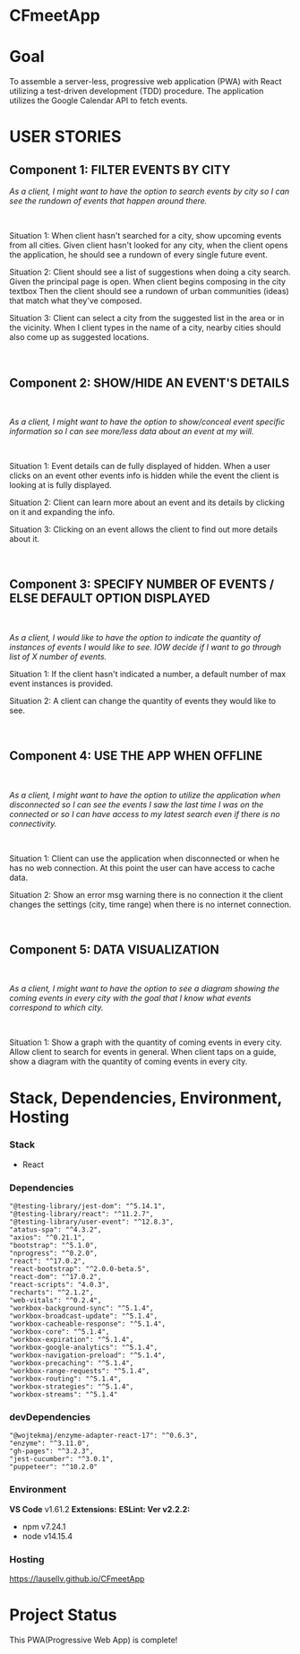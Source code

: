# CFmeetApp


# Goal

 To assemble a server-less, progressive web application (PWA) with React utilizing a test-driven development (TDD) procedure. The application utilizes the Google Calendar API to fetch events. 

# USER STORIES

<h2>Component 1: FILTER EVENTS BY CITY</h2>

<p><i>As a client, I might want to have the option to search events by city so I can see the rundown of events that happen around there.</i> </p>
<br>
<p>Situation 1: When client hasn't searched for a city, show upcoming events from all cities. Given client hasn't looked for any city, when the client opens the application, he should see a rundown of every single future event.</p>
<p>Situation 2: Client should see a list of suggestions when doing a city search. Given the principal page is open. When client begins composing in the city textbox Then the client should see a rundown of urban communities (ideas) that match what they've composed.</p>
<p>Situation 3: Client can select a city from the suggested list in the area or in the vicinity. When I client types in the name of a city, nearby cities should also come up as suggested locations.</p>
<br> 
<h2>Component 2: SHOW/HIDE AN EVENT'S DETAILS</h2>
<br> 
<p><i>As a client, I might want to have the option to show/conceal event specific information so I can see more/less data about an event at my will.</i> </p>
<br>
<p>Situation 1: Event details can de fully displayed of hidden. When a user clicks on an event other events info is hidden while the event the client is looking at is fully displayed.</p>
<p>Situation 2: Client can learn more about an event and its details by clicking on it and expanding the info.</p> 
<p>Situation 3: Clicking on an event allows the client to find out more details about it.</p>
<br>
<h2>Component 3: SPECIFY NUMBER OF EVENTS / ELSE DEFAULT OPTION DISPLAYED </h2>
<br>
<p><i>As a client, I would like to have the option to indicate the quantity of instances of events I would like to see. IOW decide if I want to go through list of X number of events. </i> </p>
<p>Situation 1: If the client hasn't indicated a number, a default number of max event instances is provided.</p> 
<p>Situation 2: A client can change the quantity of events they would like to see.  </p>
<br>
<h2>Component 4: USE THE APP WHEN OFFLINE </h2>
<br>
<p><i>As a client, I might want to have the option to utilize the application when disconnected so I can see the events I saw the last time I was on the connected or so I can have access to my latest search even if there is no connectivity. </i> </p>
<br>
<p>Situation 1: Client can use the application when disconnected or when he has no web connection. At this point the user can have access to cache data. </p>
<p>Situation 2: Show an error msg warning there is no connection it the client changes the settings (city, time range) when there is no internet connection.</p> 
<br>
<h2>Component 5: DATA VISUALIZATION </h2>
<br>
<p><i>As a client, I might want to have the option to see a diagram showing the coming events in every city with the goal that I know what events correspond to which city. </i> </p>
<br>
<p>Situation 1: Show a graph with the quantity of coming events in every city. Allow client to search for events in general. When client taps on a guide, show a diagram with the quantity of coming events in every city.</p>

# Stack, Dependencies, Environment, Hosting

### Stack
 - React
### Dependencies
    "@testing-library/jest-dom": "^5.14.1",
    "@testing-library/react": "^11.2.7",
    "@testing-library/user-event": "^12.8.3",
    "atatus-spa": "^4.3.2",
    "axios": "^0.21.1",
    "bootstrap": "^5.1.0",
    "nprogress": "^0.2.0",
    "react": "^17.0.2",
    "react-bootstrap": "^2.0.0-beta.5",
    "react-dom": "^17.0.2",
    "react-scripts": "4.0.3",
    "recharts": "^2.1.2",
    "web-vitals": "^0.2.4",
    "workbox-background-sync": "^5.1.4",
    "workbox-broadcast-update": "^5.1.4",
    "workbox-cacheable-response": "^5.1.4",
    "workbox-core": "^5.1.4",
    "workbox-expiration": "^5.1.4",
    "workbox-google-analytics": "^5.1.4",
    "workbox-navigation-preload": "^5.1.4",
    "workbox-precaching": "^5.1.4",
    "workbox-range-requests": "^5.1.4",
    "workbox-routing": "^5.1.4",
    "workbox-strategies": "^5.1.4",
    "workbox-streams": "^5.1.4"

### devDependencies
    "@wojtekmaj/enzyme-adapter-react-17": "^0.6.3",
    "enzyme": "^3.11.0",
    "gh-pages": "^3.2.3",
    "jest-cucumber": "^3.0.1",
    "puppeteer": "^10.2.0"

### Environment
  **VS Code**  v1.61.2
    **Extensions:** 
     **ESLint: Ver v2.2.2:**
  - npm v7.24.1
  - node v14.15.4

### Hosting
 https://lausellv.github.io/CFmeetApp

# Project Status
This PWA(Progressive Web App) is complete!